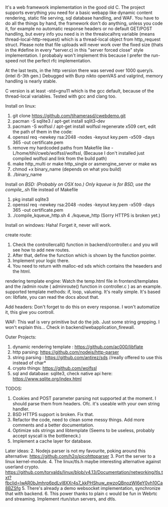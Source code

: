 It's a web framework implementation in the good old C.
The project supports everything you need for a basic webapp like dynamic content rendering, static file serving,
sql database handling, and WAF. You have to do all the things by hand, the framework don't do anything, unless 
you code it, for example no automatic response headers or no default GET/POST handling, but every info you need
is in the threalocalhrq variable (means thread-local-http-request) which is a thread-local object 
from http_request struct. Please note that file uploads will never work over the fixed size (thats in the #define in 
every *server.c) in this "server forced close" style implementation. I probabaly won't implement this because 
I prefer the run-speed not the perfect rfc implementation.

At the last tests, in the http version there was served over 1000 query/s. (intel i5-3th gen.)
Debugged with Burp nikto openVAS and valgrind, memory handling is nearly stable.

C version is at least -std=gnu11 which is the gcc default, because of the thread-local variables. 
Tested with gcc and clang too.

Install on linux:
1. git clone https://github.com/tihamerasd/cwebdemo.git
2. pacman -S sqlite3 / apt-get install sqlit3-dev 
3. pacmam -S wolfssl / apt-get install wolfssl
   regenerate x509 cert, edit the path of them in the code:
4. openssl req -newkey rsa:2048 -nodes -keyout key.pem -x509 -days 365 -out certificate.pem
5. remove my hardcoded paths from Makefile like -L/home/tihi/cweb/wolfssl/wolfssl, 
   (Because I don't installed just compiled wolfssl and link from the build path)
6. make http_multi or make http_single or asmengine_server or make ws
7. chmod +x binary_name (depends on what you build)
8. ./binary_name

Install on *BSD: (Probably on OSX too.)
Only kqueue is for BSD, use the compile_*.sh file instead of Makefile
1. pkg install sqlite3
2. openssl req -newkey rsa:2048 -nodes -keyout key.pem -x509 -days 365 -out certificate.pem
3. ./compile_kqueue_http.sh
4 ./kqueue_http (Sorry HTTPS is broken yet.)

Install on windows: 
Haha! Forget it, never will work.

create route:
1. Check the controllercall() function in backend/controller.c and you will see how to add new routes.
2. After that, define the function which is shown by the function pointer.
3. Implement your logic there.
4. You need to return with malloc-ed sds which contains the heaeders and the html.

rendering template engine:
Watch the temp.html file in frontend/templates and the /admin route ( adminroute() function in controller.c ) as an example.
supported template methods: if, loop, valueing. It's really simple. 
It's based on: libflate, you can read the docs about that.

Add headers: Don't forget to do this on every response. I won't automatize it, this give you controll.

WAF: This waf is very primitive but do the job. Just some string grepping. I won't explain this... 
Check in backend/webapplication_firewall.

Outer Projects:
1. dynamic rendering template : https://github.com/ac000/libflate
2. http parsing: https://github.com/nodejs/http-parser
3. string parsing : https://github.com/antirez/sds //really offered to use this instead of char* 
4. crypto things: https://github.com/wolfssl
5. sql and database: sqlite3, check native api here: https://www.sqlite.org/index.html

TODOS:
1. Cookies and POST parameter parsing not supported at the moment. I should parse them from headers.
   Ofc. it's useable with your own string handler.
2. BSD HTTPS support is broken. Fix that.
4. Refactor the code, need to clean some messy things. Add more comments and a better documentation.
5. Optimize sds strings and libtemplate (Seems to be useless, probably accept syscall is the bottleneck.)
6. Implement a cache layer for database.

Later ideas:
2. Nodejs parser is not my favourite, poking around this alternative: https://github.com/h2o/picohttpparser
3. Port the server to a linux kernel-module.
4. The linux/tls.h maybe interesting alternative against userland crypto.
   https://github.com/torvalds/linux/blob/v4.13/Documentation/networking/tls.txt?fbclid=IwAR0bJmhrp6pdLvl8XXr4s7_kkPHShuw_ewzoQBnozWI6eY0vh10Ca8BZSfg
5. There's already a demo websocket implementation, synchronize that with backend.
6. This power thanks to plain c would be fun in Webrtc and streaming. Implement rtun/stun servers, and dtls.

